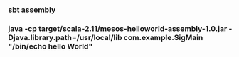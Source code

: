

###  sbt assembly

###  java -cp target/scala-2.11/mesos-helloworld-assembly-1.0.jar  -Djava.library.path=/usr/local/lib com.example.SigMain "/bin/echo hello World"




